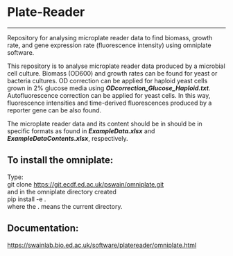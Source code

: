 # Plate-Reader
---
Repository for analysing microplate reader data to find biomass, growth rate, and gene expression rate (fluorescence intensity) using omniplate software. 


This repository is to analyse microplate reader data produced by a microbial cell culture. Biomass (OD600) and growth rates can be found for yeast or bacteria cultures. OD correction can be applied for haploid yeast cells grown in 2% glucose media using _**ODcorrection_Glucose_Haploid.txt**_. Autofluorescence correction can be applied for yeast cells. In this way, fluorescence intensities and time-derived fluorescences produced by a reporter gene can be also found.


The microplate reader data and its content should be in should be in specific formats as found in _**ExampleData.xlsx**_ and _**ExampleDataContents.xlsx**_, respectively. 


## To install the omniplate:

Type:\
git clone https://git.ecdf.ed.ac.uk/pswain/omniplate.git \
and in the omniplate directory created\
pip install -e .\
where the . means the current directory.

## Documentation:

https://swainlab.bio.ed.ac.uk/software/platereader/omniplate.html
